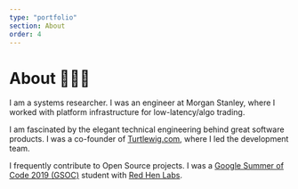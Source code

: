 ```yaml
---
type: "portfolio"
section: About
order: 4
---
```


# About 👨🏽‍💻

I am a systems researcher. I was an engineer at Morgan Stanley, where I worked with platform infrastructure for low-latency/algo trading.

I am fascinated by the elegant technical engineering behind great software products. I was a co-founder of [Turtlewig.com](https://turtlewig.com), where I led the development team.

I frequently contribute to Open Source projects. I was a [Google Summer of Code 2019 (GSOC)](https://summerofcode.withgoogle.com/archive/2019/projects/5915487278465024/) student with [Red Hen Labs](https://summerofcode.withgoogle.com/archive/2019/organizations/4781629350871040/).
